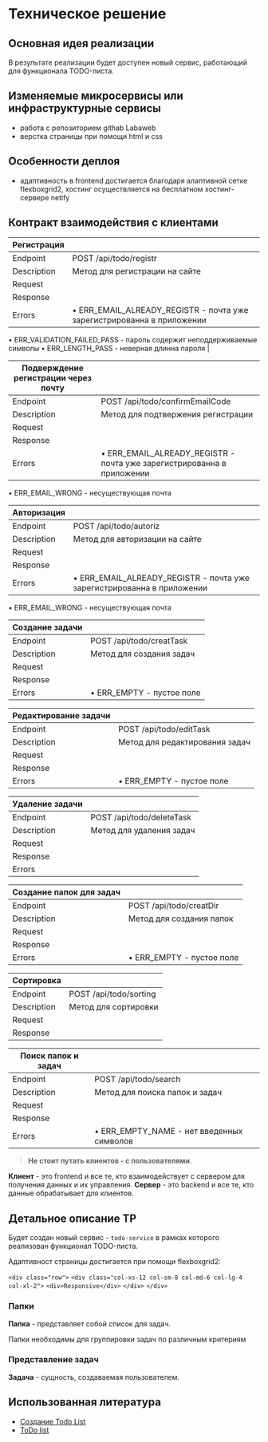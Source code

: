 # Техническое решение

## **Основная идея реализации**

В результате реализации будет доступен новый сервис, работающий для функционала TODO-листа.

## **Изменяемые микросервисы или инфраструктурные сервисы**

- работа с репозиторием githab Labaweb
- верстка страницы при помощи html и css

## **Особенности деплоя**

- адаптивность в frontend достигается благодаря алаптивной сетке flexboxgrid2, хостинг осуществляется на бесплатном хостинг-сервере netify

## **Контракт взаимодействия с клиентами**

| Регистрация |  |
| --- | --- |
| Endpoint | POST /api/todo/registr |
| Description | Метод для регистрации на сайте |
| Request |
| Response |
| Errors | • ERR_EMAIL_ALREADY_REGISTR - почта уже зарегистрированна в приложении
• ERR_VALIDATION_FAILED_PASS - пароль содержит неподдерживаемые символы
• ERR_LENGTH_PASS - неверная длинна пароля |

| Подверждение регистрации через почту |  |
| --- | --- |
| Endpoint | POST /api/todo/confirmEmailCode |
| Description | Метод для подтвержения регистрации |
| Request |
| Response |
| Errors | • ERR_EMAIL_ALREADY_REGISTR - почта уже зарегистрированна в приложении
• ERR_EMAIL_WRONG - несуществующая почта

| Авторизация |  |
| --- | --- |
| Endpoint | POST /api/todo/autoriz |
| Description | Метод для авторизации на сайте |
| Request |
| Response |
| Errors | • ERR_EMAIL_ALREADY_REGISTR - почта уже зарегистрированна в приложении
• ERR_EMAIL_WRONG - несуществующая почта

| Создание задачи |  |
| --- | --- |
| Endpoint | POST /api/todo/creatTask |
| Description | Метод для создания задач |
| Request |
| Response |
| Errors | • ERR_EMPTY - пустое поле

| Редактирование задачи |  |
| --- | --- |
| Endpoint | POST /api/todo/editTask |
| Description | Метод для редактирования задач |
| Request |
| Response |
| Errors | • ERR_EMPTY - пустое поле

| Удаление задачи |  |
| --- | --- |
| Endpoint | POST /api/todo/deleteTask |
| Description | Метод для удаления задач |
| Request |
| Response |
| Errors | 

| Создание папок для задач |  |
| --- | --- |
| Endpoint | POST /api/todo/creatDir |
| Description | Метод для создания папок |
| Request |
| Response |
| Errors | • ERR_EMPTY - пустое поле

| Сортировка |  |
| --- | --- |
| Endpoint | POST /api/todo/sorting |
| Description | Метод для сортировки |
| Request |
| Response |

| Поиск папок и задач |  |
| --- | --- |
| Endpoint | POST /api/todo/search |
| Description | Метод для поиска папок и задач |
| Request |
| Response |
| Errors | • ERR_EMPTY_NAME - нет введенных символов



> **Не стоит путать клиентов - с пользователями**.

**Клиент** - это frontend и все те, кто взаимодействует с сервером для получения данных и их управления.
**Сервер** - это backend и все те, кто данные обрабатывает для клиентов.
> 

## **Детальное описание ТР**

Будет создан новый сервис - `todo-service` в рамках которого реализован функционал TODO-листа.

Адаптивност страницы достигается при помощи flexboxgrid2:

`<div class="row">`
   `<div class="col-xs-12 col-sm-8 col-md-6 col-lg-4 col-xl-2">`
        `<div>Responsive</div>`
    `</div>`
`</div>`


### Папки

**Папка** - представляет собой список для задач.

Папки необходимы для группировки задач по различным критериям

### Представление задач

**Задача** - сущность, создаваемая пользователем.


## **Использованная литература**

- [Создание Todo List](https://itchief.ru/javascript/todo-list#development)
- [ToDo list](https://todoist.com/ru)